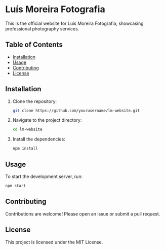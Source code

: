 # Luís Moreira Fotografia

This is the official website for Luís Moreira Fotografia, showcasing professional photography services.

## Table of Contents

- [Installation](#installation)
- [Usage](#usage)
- [Contributing](#contributing)
- [License](#license)

## Installation

1. Clone the repository:
    ```sh
    git clone https://github.com/yourusername/lm-website.git
    ```
2. Navigate to the project directory:
    ```sh
    cd lm-website
    ```
3. Install the dependencies:
    ```sh
    npm install
    ```

## Usage

To start the development server, run:
```sh
npm start
```

## Contributing

Contributions are welcome! Please open an issue or submit a pull request.

## License

This project is licensed under the MIT License.
